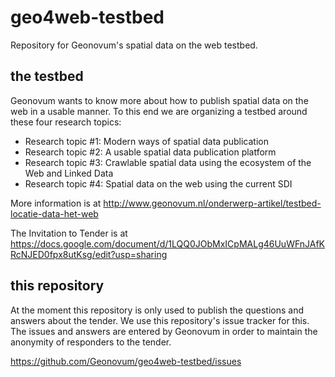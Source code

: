 # geo4web-testbed
Repository for Geonovum's spatial data on the web testbed.

## the testbed
Geonovum wants to know more about how to publish spatial data on the web in a usable manner. To this end we are organizing a testbed around these four research topics:
*	Research topic #1: Modern ways of spatial data publication
*	Research topic #2: A usable spatial data publication platform
*	Research topic #3: Crawlable spatial data using the ecosystem of the Web and Linked Data
*	Research topic #4: Spatial data on the web using the current SDI

More information is at http://www.geonovum.nl/onderwerp-artikel/testbed-locatie-data-het-web

The Invitation to Tender is at https://docs.google.com/document/d/1LQQ0JObMxICpMALg46UuWFnJAfKRcNJED0fpx8utKsg/edit?usp=sharing 

## this repository
At the moment this repository is only used to publish the questions and answers about the tender. We use this repository's issue tracker for this. The issues and answers are entered by Geonovum in order to maintain the anonymity of responders to the tender.

https://github.com/Geonovum/geo4web-testbed/issues

